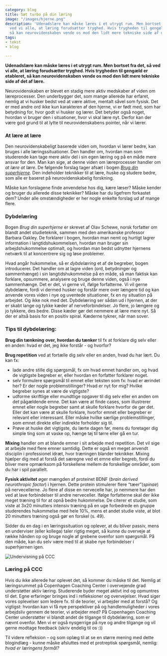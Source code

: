```yaml
---
category: blog
title: Sæt turbo på din læring
image: "/images/hjerne.png"
description: 'Udenadslære kan måske læres i et utrygt rum. Men bortset fra det, så
  ved vi alle, at læring forudsætter tryghed. Hvis trygheden til gengæld er etableret,
  så kan neurovidenskaben vende os mod den lidt mere tekniske side af det af lære. '
tags:
- tekst
- blog

---
```

**Udenadslære kan måske læres i et utrygt rum. Men bortset fra det, så ved vi alle, at læring forudsætter tryghed. Hvis trygheden til gengæld er etableret, så kan neurovidenskaben vende os mod den lidt mere tekniske side af det af lære.**

Neurovidenskaben er blevet en stadig mere aktiv medskaber af viden om læreprocesser. Den underbygger det, som mange allerede har erfaret, nemlig at vi husker bedst ved at være aktive, mentalt såvel som fysisk. Det er med andre ord ikke kun karakteren af den hjerne, vi er født med, som har betydning for, hvor godt vi husker og lærer. Det betyder også noget, hvordan vi bruger den i situationer, hvor vi skal lære nyt. Derfor kan der være god grund til at lytte til neurovidenskabens pointer, når vi lærer.

### At lære at lære

Den neurovidenskabeligt baserede viden om, hvordan vi lærer bedre, kan bruges i alle læringssituationer. Den handler om, hvordan man som studerende kan tage mere aktiv del i sin egen læring og på en måde mere ansvar for den. Man kan sige, at denne viden om læreprocesser handler om _at lære at lære_. De følgende forslag tager afsæt i bogen [_Brug din superhjerne_](https://samfundslitteratur.dk/bog/brug-din-superhjerne)_._ Den indeholder teknikker til at lære, huske og studere bedre, som alle er baseret på neurovidenskabelig forskning.

Måske kan forslagene finde anvendelse hos dig, kære læser? Måske kender og bruger du allerede disse teknikker? Måske har du ligefrem forkastet dem? Under alle omstændigheder er her nogle enkelte forslag ud af mange flere.

### Dybdelæring

Bogen _Brug din superhjerne_ er skrevet af Olav Schewe, norsk forfatter om blandt andet studieteknik, sammen med den amerikanske professor Barbara Oakley. De forklarer i bogen, hvordan man nemt og hurtigt lagrer information i langtidshukommelsen, hvordan man bruger sin arbejdshukommelse optimalt, og hvordan man bedst udnytter hjernens netværk til at koncentrere sig og løse problemer.

Hvad angår hukommelse, så er _dybdelæring_ et af de begreber, bogen introducerer. Det handler om at lagre viden (ord, betydninger og sammenhænge) i sin langtidshukommelse på en måde, så man faktisk kan forklare, opsummere, analysere og bruge denne viden, også i nye sammenhænge. Det er det, vi gerne vil, ifølge forfatterne. Vi vil gerne dybdelære, fordi vi dermed husker og forstår mere over længere tid og kan anvende vores viden i nye og uventede situationer, fx en ny situation på arbejdet. Og ikke nok med det. Dybdelæring ser sådan ud i hjernen, at der er skabt lange og tykke kæder af nerveforbindelser. Jo flere, jo længere og jo tykkere, des bedre. Disse kæder gør det nemmere at lære mere nyt. Så der er altså basis for en positiv spiral. Kæderne tykner, når man sover.

### Tips til dybdelæring:

**Brug din tænkning** **over, hvordan du tænker** til fx at forklare dig selv eller en anden: hvad er det, jeg ikke forstår - og hvorfor?

**Brug repetition** ved at fortælle dig selv eller en anden, hvad du har lært. Du kan fx:

* lade andre stille dig spørgsmål, fx om hvad emnet handler om, og hvad de vigtigste begreber er, eller hvordan en forfatter forklarer noget.
* selv formulere spørgsmål til emnet eller teksten som fx: hvad er ærindet her? Er der nogle problemstillinger? Hvad er nyt for mig? Hvilke begreber synes at være de vigtigste?
* udforme skriftlige eller mundtlige opgaver til dig selv eller en anden om det pågældende emne. Det kan være at finde cases, som illustrerer emnet eller nogle begreber samt at skulle forklare hvorfor de gør det. Eller det kan være at skulle forklare, hvorfor emnet eller begreber er relevant eller interessant. Eller måske hvilke særlige problemstillinger, som emnet direkte eller indirekte forholder sig til.
* Prøve at huske det vigtigste, du lærte dagen før, mens du foretager dig simple ting som at vaske op, hænge tøj til tørre eller gå en tur.

**Mixing** handler om at blande emner i sit arbejde med repetition. Det vil sige at arbejde med flere emner samtidig. Dette er også en meget anvendt disciplin i professionel idræt, hvor træningen blander teknikker. Mixing hjælper dig med at forstå det særegne ved et emne eller begreb, fordi du bliver mere opmærksom på forskellene mellem de forskellige områder, som du har i spil parallelt.

**Fysisk aktivitet** øger mængden af proteinet BDNF (_brain derived neurothropic factor_) i hjernen. Dette protein stimulerer flere “tæer”(_spinae_) på nervecellerne. Jo flere af disse en nervecelle har, jo nemmere har den ved at lave forbindelser til andre nerveceller. Ifølge forfatterne skal der ikke meget træning til for at opnå bedre hukommelse. De citerer et studie, som viste at 3x20 minutters intensiv træning på en uge forbedrede en gruppe studerendes hukommelse med hele 10%, mens et andet studie viste, at blot 20 minutters træning også gør en forskel (s. 49).

Sidder du en dag i en læringssituation og oplever, at du bliver passiv, mens en underviser (eller kollega) taler rigtig meget, så kunne du overveje at række hånden op og bruge nogle af grebene ovenfor som spørgsmål. På den måde, kan du selv være med til at skabe nye forbindelser i superhjernen igen.

![Undervisning på CCC](/images/events/events.jpg "Undervisning på CCC")

### Læring på CCC

Hvis du ikke allerede har oplevet det, så kommer du måske til det. Nemlig at læringsrummet på Copenhagen Coaching Center i overvejende grad understøtter aktiv læring. Studerende byder meget aktivt ind og opmuntres til det. Egne erfaringer bringes ind i refleksioner og overvejelser. Hvad siger vores oplevelser som ledere fx. til de teorier, vi arbejder med at forstå? Og vigtigst: hvordan kan vi få nye perspektiver på og handlemuligheder i vores arbejdsliv gennem de teorier, vi arbejder med? På Copenhagen Coaching Center understøtter vi blandt andet de tilgange til dybdelæring, som er nævnt ovenfor. Men vi er også nysgerrige på nye og andre tilgange og vil gerne modtage feedback (skriv endelig til os :))

Til videre refleksion – og som oplæg til at se en større mening med dette blogindlæg - kunne måske afsluttes med et protreptisk spørgsmål, nemlig: _hvad er læringens formål?_
